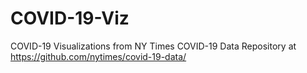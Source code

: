 # COVID-19-Viz
COVID-19 Visualizations from NY Times COVID-19 Data Repository at https://github.com/nytimes/covid-19-data/
